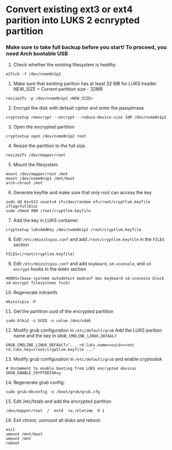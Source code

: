 # Convert existing ext3 or ext4 parition into LUKS 2 ecnrypted partition
### Make sure to take full backup before you start! To proceed, you need Arch bootable USB

1. Check whether the existing filesystem is healthy
```
e2fsck -f /dev/nvme0n1p2
```

1. Make sure that existing parition has at least 32 MB for LUKS header. NEW_SIZE = Current partition size - 32MB
```
resize2fs -p /dev/nvme0n1p2 <NEW_SIZE>
```

2. Encrypt the disk with default cipher and enter the passphrase
```
cryptsetup reencrypt --encrypt --reduce-device-size 16M /dev/nvme0n1p2
```

3. Open the encrypted partition
```
cryptsetup open /dev/nvme0n1p2 root
```

4. Resize the partition to the full size.
```
resize2fs /dev/mapper/root
```

5. Mount the filesystem
```
mount /dev/mapper/root /mnt
mount /dev/nvme0n1p1 /mnt/boot
arch-chroot /mnt
```

6. Generate keyfile and make sure that only root can access the key
```
sudo dd bs=512 count=4 if=/dev/random of=/root/cryptlvm.keyfile iflag=fullbloc
sudo chmod 000 /root/cryptlvm.keyfile
```

7. Add the key in LUKS container
```
cryptsetup luksAddKey /dev/nvme0n1p2 /root/cryptlvm.keyfile
```

8. Edit  `/etc/mkinitcpio.conf` and add `/root/cryptlvm.keyfile` in the `FILES` section
```
FILES=(/root/cryptlvm.keyfile)
```

9. Edit  `/etc/mkinitcpio.conf` and add `keyboard`, `sd-vconsole`, and `sd-encrypt` hooks in the `HOOKS` section
```
HOOKS=(base systemd autodetect modconf kms keyboard sd-vconsole block sd-encrypt filesystems fsck)
```

10. Regenerate initramfs
```
mkinitcpio -P
```

11. Get the partition uuid of the encrypted partition
```
sudo blkid -s UUID -o value /dev/sda6
```

12. Modify grub configuration in `/etc/default/grub`
Add the LUKS parition name and  the key in `GRUB_CMDLINE_LINUX_DEFAULT`
```
GRUB_CMDLINE_LINUX_DEFAULT="... rd.luks.name=<uuid>=root rd.luks.key=/root/cryptlvm.keyfile ..."
```

13. Modify grub configuration in `/etc/default/grub` and enable cryptodisk
```
# Uncomment to enable booting from LUKS encrypted devices
GRUB_ENABLE_CRYPTODISK=y
```

14. Regenerate grub config:
```
sudo grub-mkconfig -o /boot/grub/grub.cfg
```

15. Edit /etc/fstab and add the encrypted partition
```
/dev/mapper/root  /  ext4  rw,relatime  0 1
```

16. Exit chroot, unmount all disks and reboot:
```
exit
umount /mnt/boot
umount /mnt
reboot
```